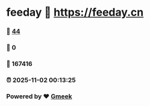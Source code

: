 # feeday :link: https://feeday.cn 
### :page_facing_up: [44](https://feeday.cn/tag.html) 
### :speech_balloon: 0 
### :hibiscus: 167416 
### :alarm_clock: 2025-11-02 00:13:25 
### Powered by :heart: [Gmeek](https://github.com/Meekdai/Gmeek)
